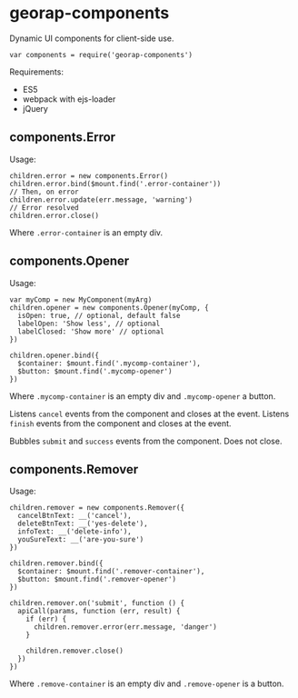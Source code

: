 # georap-components

Dynamic UI components for client-side use.

    var components = require('georap-components')

Requirements:
- ES5
- webpack with ejs-loader
- jQuery


## components.Error

Usage:

    children.error = new components.Error()
    children.error.bind($mount.find('.error-container'))
    // Then, on error
    children.error.update(err.message, 'warning')
    // Error resolved
    children.error.close()

Where `.error-container` is an empty div.


## components.Opener

Usage:

    var myComp = new MyComponent(myArg)
    children.opener = new components.Opener(myComp, {
      isOpen: true, // optional, default false
      labelOpen: 'Show less', // optional
      labelClosed: 'Show more' // optional
    })

    children.opener.bind({
      $container: $mount.find('.mycomp-container'),
      $button: $mount.find('.mycomp-opener')
    })

Where `.mycomp-container` is an empty div and `.mycomp-opener` a button.

Listens `cancel` events from the component and closes at the event.
Listens `finish` events from the component and closes at the event.

Bubbles `submit` and `success` events from the component. Does not close.


## components.Remover

Usage:

    children.remover = new components.Remover({
      cancelBtnText: __('cancel'),
      deleteBtnText: __('yes-delete'),
      infoText: __('delete-info'),
      youSureText: __('are-you-sure')
    })

    children.remover.bind({
      $container: $mount.find('.remover-container'),
      $button: $mount.find('.remover-opener')
    })

    children.remover.on('submit', function () {
      apiCall(params, function (err, result) {
        if (err) {
          children.remover.error(err.message, 'danger')
        }

        children.remover.close()
      })
    })

Where `.remove-container` is an empty div and `.remove-opener` is a button.
